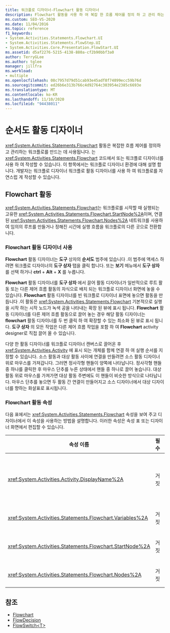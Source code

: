 ```yaml
---
title: 워크플로 디자이너-Flowchart 활동 디자이너
description: Flowchart 활동을 사용 하 여 복잡 한 흐름 제어를 정의 하 고 관리 하는 워크플로를 만드는 방법에 대해 알아봅니다.
ms.custom: SEO-VS-2020
ms.date: 11/04/2016
ms.topic: reference
f1_keywords:
- System.Activities.Statements.Flowchart.UI
- System.Activities.Statements.FlowStep.UI
- System.Activities.Core.Presentation.FlowStart.UI
ms.assetid: d5af2276-5215-4138-880a-cf2b90bbf3a0
author: TerryGLee
ms.author: tglee
manager: jillfra
ms.workload:
- multiple
ms.openlocfilehash: 08c7957d79d51cab93e45adf8f74899ecc59b76d
ms.sourcegitcommit: ed26b6e313b766c4d92764c303954e2385c6693e
ms.translationtype: MT
ms.contentlocale: ko-KR
ms.lasthandoff: 11/10/2020
ms.locfileid: "94438011"
---
```

# <a name="flowchart-activity-designer"></a>순서도 활동 디자이너

<xref:System.Activities.Statements.Flowchart> 활동은 복잡한 흐름 제어를 정의하고 관리하는 워크플로를 만드는 데 사용됩니다. 는 <xref:System.Activities.Statements.Flowchart> 코드에서 또는 워크플로 디자이너를 사용 하 여 작성할 수 있습니다. 이 항목에서는 워크플로 디자이너 환경에 대해 설명 합니다. 개발자는 워크플로 디자이너 워크플로 활동 디자이너를 사용 하 여 워크플로를 자연스럽 게 작성할 수 있습니다.

## <a name="the-flowchart-activity"></a>Flowchart 활동

<xref:System.Activities.Statements.Flowchart>는 워크플로를 시작할 때 실행되는 고유한 <xref:System.Activities.Statements.Flowchart.StartNode%2A>이며, 연결된 <xref:System.Activities.Statements.Flowchart.Nodes%2A> 네트워크를 사용하여 임의의 루프를 만들거나 정해진 시간에 실행 흐름을 워크플로의 다른 곳으로 전환합니다.

### <a name="using-the-flowchart-activity-designer"></a>Flowchart 활동 디자이너 사용

**Flowchart** 활동 디자이너는 **도구** 상자의 **순서도** 범주에 있습니다 .이 범주에 액세스 하려면 워크플로 디자이너의 **도구 상자** 탭을 클릭 합니다. 또는 **보기** 메뉴에서 **도구 상자** 를 선택 하거나 **ctrl** + **Alt** + **X** 를 누릅니다.

**Flowchart** 활동 디자이너를 **도구 상자** 에서 끌어 활동 디자이너가 일반적으로 루트 활동 또는 다른 제어 흐름 활동의 자식으로 배치 되는 워크플로 디자이너 화면에 놓을 수 있습니다. **Flowchart** 활동 디자이너를 빈 워크플로 디자이너 표면에 놓으면 활동을 만듭니다 .이 활동은 <xref:System.Activities.Statements.Flowchart> 기본적으로 실행을 시작 하는 시작 노드가 녹색 공을 나타내는 확장 된 뷰에 표시 됩니다. **Flowchart** 활동 디자이너를 다른 제어 흐름 활동으로 끌어 놓는 경우 해당 활동 디자이너는 **flowchart** 활동 디자이너를 두 번 클릭 하 여 확장할 수 있는 최소화 된 뷰로 표시 됩니다. **도구 상자** 의 모든 작업은 다른 제어 흐름 작업을 포함 하 여 **Flowchart** activity designer로 직접 끌어 올 수 있습니다.

다양 한 활동 디자이너를 워크플로 디자이너 캔버스로 끌어온 후 <xref:System.Activities.Activity> 에 표시 되는 개체를 함께 연결 하 여 실행 순서를 지정할 수 있습니다. 소스 활동과 대상 활동 사이에 연결을 만들려면 소스 활동 디자이너 위로 마우스를 가져갑니다. 그러면 정사각형 핸들이 양쪽에 나타납니다. 정사각형 핸들 중 하나를 클릭한 후 마우스 단추를 누른 상태에서 핸들 중 하나로 끌어 놓습니다. 대상 활동 위로 마우스를 가져가면 대상 활동 주변에도 이 핸들이 비슷한 방식으로 나타납니다. 마우스 단추를 놓으면 두 활동 간 연결이 만들어지고 소스 디자이너에서 대상 디자이너를 향하는 화살표로 표시됩니다.

### <a name="flowchart-activity-properties"></a>Flowchart 활동 속성

다음 표에서는 <xref:System.Activities.Statements.Flowchart> 속성을 보여 주고 디자이너에서 이 속성을 사용하는 방법을 설명합니다. 이러한 속성은 속성 표 또는 디자이너 화면에서 편집할 수 있습니다.

|속성 이름|필수|사용|
|-|--------------|-|
|<xref:System.Activities.Activity.DisplayName%2A>|거짓|머리글에 활동 디자이너의 표시 이름을 지정합니다. 기본값은 Flowchart입니다. 값은 **속성** 창에서 편집 하거나 activity designer 헤더에서 직접 편집할 수 있습니다.<br /><br /> <xref:System.Activities.Activity.DisplayName%2A>은 꼭 필요하지 않더라도 사용하는 것이 좋습니다.|
|<xref:System.Activities.Statements.Flowchart.Variables%2A>|거짓|자식 활동 간에 상태를 공유하기 위해 이 <xref:System.Activities.Statements.Flowchart> 내로 범위가 지정된 변수 컬렉션입니다.|
|<xref:System.Activities.Statements.Flowchart.StartNode%2A>|거짓|<xref:System.Activities.Statements.FlowNode>를 시작할 때 실행되는 <xref:System.Activities.Statements.Flowchart>입니다.|
|<xref:System.Activities.Statements.Flowchart.Nodes%2A>|거짓|<xref:System.Activities.Statements.FlowNode>에 있는 <xref:System.Activities.Statements.Flowchart> 개체 컬렉션을 포함합니다.|

## <a name="see-also"></a>참조

- [Flowchart](../workflow-designer/flowchart-activity-designers.md)
- [FlowDecision](../workflow-designer/flowdecision-activity-designer.md)
- [FlowSwitch\<T>](../workflow-designer/flowswitch-t-activity-designer.md)
